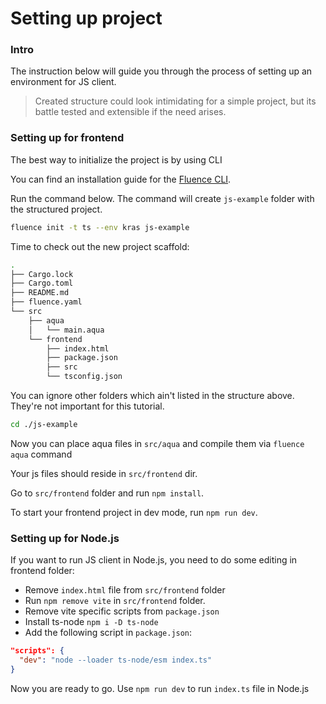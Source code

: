 # Setting up project

### Intro

The instruction below will guide you through the process of setting up an environment for JS client.

> Created structure could look intimidating for a simple project, but its battle tested and extensible if the need arises. 

### Setting up for frontend

The best way to initialize the project is by using CLI

You can find an installation guide for the [Fluence CLI](https://github.com/fluencelabs/cli?tab=readme-ov-file#installation-and-usage).

Run the command below. The command will create `js-example` folder with the structured project.

```sh
fluence init -t ts --env kras js-example
```

Time to check out the new project scaffold:

```bash
.
├── Cargo.lock
├── Cargo.toml
├── README.md
├── fluence.yaml
└── src
    ├── aqua
    │   └── main.aqua
    └── frontend
        ├── index.html
        ├── package.json
        ├── src
        └── tsconfig.json
```

You can ignore other folders which ain't listed in the structure above. They're not important for this tutorial.

```sh
cd ./js-example
```

Now you can place aqua files in `src/aqua` and compile them via `fluence aqua` command

Your js files should reside in `src/frontend` dir.

Go to `src/frontend` folder and run `npm install`.

To start your frontend project in dev mode, run `npm run dev`. 

### Setting up for Node.js 

If you want to run JS client in Node.js, you need to do some editing in frontend folder:
- Remove `index.html` file from `src/frontend` folder
- Run `npm remove vite` in `src/frontend` folder.
- Remove vite specific scripts from `package.json`
- Install ts-node `npm i -D ts-node`
- Add the following script in `package.json`:
```json
"scripts": {
  "dev": "node --loader ts-node/esm index.ts"
}
```

Now you are ready to go. Use `npm run dev` to run `index.ts` file in Node.js
